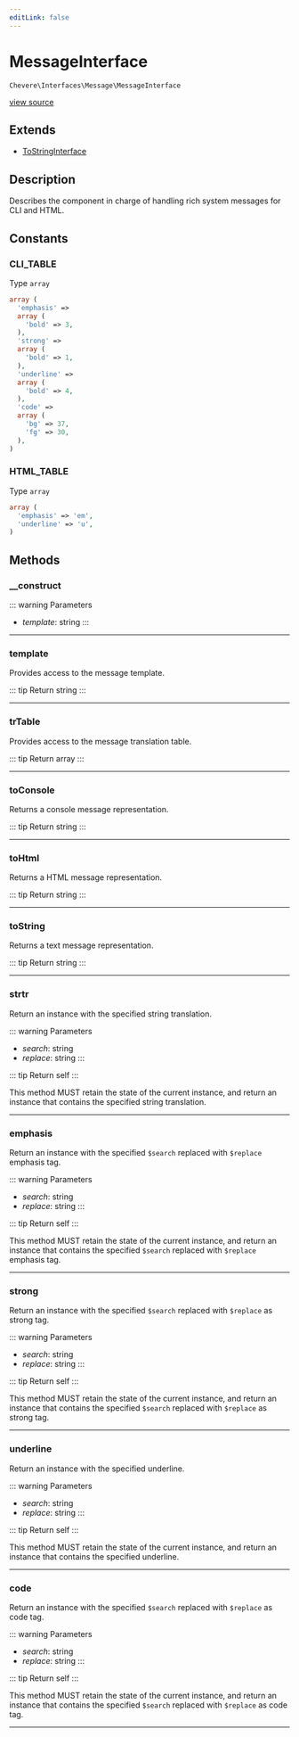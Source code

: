 ```yaml
---
editLink: false
---
```


# MessageInterface

`Chevere\Interfaces\Message\MessageInterface`

[view source](https://github.com/chevere/chevere/blob/master/src/Chevere/Interfaces/Message/MessageInterface.php)

## Extends

- [ToStringInterface](../Common/ToStringInterface.md)

## Description

Describes the component in charge of handling rich system messages for CLI and HTML.

## Constants

### CLI_TABLE

Type `array`

```php
array (
  'emphasis' => 
  array (
    'bold' => 3,
  ),
  'strong' => 
  array (
    'bold' => 1,
  ),
  'underline' => 
  array (
    'bold' => 4,
  ),
  'code' => 
  array (
    'bg' => 37,
    'fg' => 30,
  ),
)
```

### HTML_TABLE

Type `array`

```php
array (
  'emphasis' => 'em',
  'underline' => 'u',
)
```

## Methods

### __construct

::: warning Parameters
- *template*: string
:::

---

### template

Provides access to the message template.

::: tip Return
string
:::

---

### trTable

Provides access to the message translation table.

::: tip Return
array
:::

---

### toConsole

Returns a console message representation.

::: tip Return
string
:::

---

### toHtml

Returns a HTML message representation.

::: tip Return
string
:::

---

### toString

Returns a text message representation.

::: tip Return
string
:::

---

### strtr

Return an instance with the specified string translation.

::: warning Parameters
- *search*: string
- *replace*: string
:::

::: tip Return
self
:::

This method MUST retain the state of the current instance, and return
an instance that contains the specified string translation.

---

### emphasis

Return an instance with the specified `$search` replaced with `$replace` emphasis tag.

::: warning Parameters
- *search*: string
- *replace*: string
:::

::: tip Return
self
:::

This method MUST retain the state of the current instance, and return
an instance that contains the specified `$search` replaced with `$replace` emphasis tag.

---

### strong

Return an instance with the specified `$search` replaced with `$replace` as strong tag.

::: warning Parameters
- *search*: string
- *replace*: string
:::

::: tip Return
self
:::

This method MUST retain the state of the current instance, and return
an instance that contains the specified `$search` replaced with `$replace` as strong tag.

---

### underline

Return an instance with the specified underline.

::: warning Parameters
- *search*: string
- *replace*: string
:::

::: tip Return
self
:::

This method MUST retain the state of the current instance, and return
an instance that contains the specified underline.

---

### code

Return an instance with the specified `$search` replaced with `$replace` as code tag.

::: warning Parameters
- *search*: string
- *replace*: string
:::

::: tip Return
self
:::

This method MUST retain the state of the current instance, and return
an instance that contains the specified `$search` replaced with `$replace` as code tag.

---
